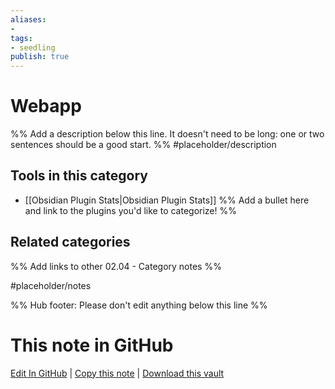 ```yaml
---
aliases:
- 
tags: 
- seedling 
publish: true
---
```



# Webapp

%% Add a description below this line. It doesn't need to be long: one or two sentences should be a good start. %%
#placeholder/description 

## Tools in this category
- [[Obsidian Plugin Stats|Obsidian Plugin Stats]]
%% Add a bullet here and link to the plugins you'd like to categorize! %%

## Related categories

%% Add links to other 02.04 - Category notes %%

#placeholder/notes

%% Hub footer: Please don't edit anything below this line %%

# This note in GitHub

<span class="git-footer">[Edit In GitHub](https://github.dev/obsidian-community/obsidian-hub/blob/main/02%20-%20Community%20Expansions/02.04%20Auxiliary%20Tools%20by%20Category/Webapp.md "git-hub-edit-note") | [Copy this note](https://raw.githubusercontent.com/obsidian-community/obsidian-hub/main/02%20-%20Community%20Expansions/02.04%20Auxiliary%20Tools%20by%20Category/Webapp.md "git-hub-copy-note") | [Download this vault](https://github.com/obsidian-community/obsidian-hub/archive/refs/heads/main.zip "git-hub-download-vault") </span>
